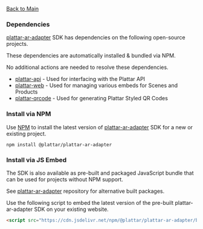 [Back to Main](./)

### Dependencies

[plattar-ar-adapter](https://github.com/Plattar/plattar-ar-adapter) SDK has dependencies on the following open-source projects.

These dependencies are automatically installed & bundled via NPM.

No additional actions are needed to resolve these dependencies.

- [plattar-api](https://github.com/Plattar/plattar-api) - Used for interfacing with the Plattar API
- [plattar-web](https://github.com/Plattar/plattar-web) - Used for managing various embeds for Scenes and Products
- [plattar-qrcode](https://github.com/Plattar/plattar-qrcode) - Used for generating Plattar Styled QR Codes

### Install via NPM

Use [NPM](https://www.npmjs.com/package/@plattar/plattar-ar-adapter) to install the latest version of [plattar-ar-adapter](https://github.com/Plattar/plattar-ar-adapter) SDK for a new or existing project.

```console
npm install @plattar/plattar-ar-adapter
```

### Install via JS Embed

The SDK is also available as pre-built and packaged JavaScript bundle that can be used for projects without NPM support.

See [plattar-ar-adapter](https://github.com/Plattar/plattar-ar-adapter) repository for alternative built packages.

Use the following script to embed the latest version of the pre-built plattar-ar-adapter SDK on your existing website.

```html
<script src="https://cdn.jsdelivr.net/npm/@plattar/plattar-ar-adapter/build/es2019/plattar-ar-adapter.min.js"></script>
```